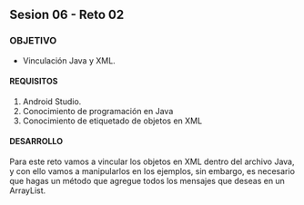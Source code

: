 ## Sesion 06 - Reto 02

### OBJETIVO 
 - Vinculación Java y XML.
 
#### REQUISITOS 
1. Android Studio.
2. Conocimiento de programación en Java
3. Conocimiento de etiquetado de objetos en XML

#### DESARROLLO
Para este reto vamos a vincular los objetos en XML dentro del archivo Java, y con ello vamos a manipularlos en los ejemplos, sin embargo, es necesario que hagas un método que agregue todos los mensajes que deseas en un ArrayList. 
